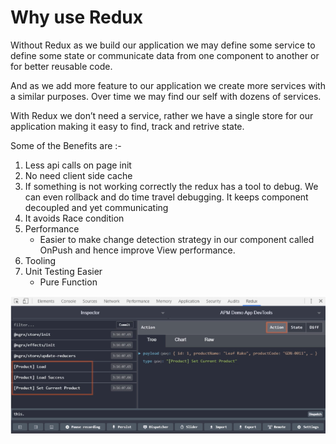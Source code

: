 # Why use Redux

Without Redux as we build our application we may define some service to define some state or communicate data from one component to another or for better reusable code.

And as we add more feature to our application we create more services with a similar purposes. Over time we may find our self with dozens of services.

With Redux we don’t need a service, rather we have a single store for our application making it easy to find, track and retrive state.

Some of the Benefits are :-

1. Less api calls on page init
2. No need client side cache
3. If something is not working correctly the redux has a tool to debug. We can even rollback and do time travel debugging. It keeps component decoupled and yet communicating
4. It avoids Race condition
5. Performance
   * Easier to make change detection strategy in our component called OnPush and hence improve View performance.
6. Tooling
7. Unit Testing Easier
   * Pure Function

![](../.gitbook/assets/image%20%282%29.png)

